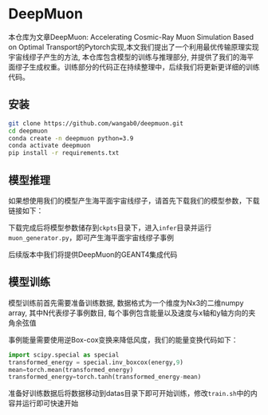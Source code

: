 # DeepMuon

本仓库为文章DeepMuon: Accelerating Cosmic-Ray Muon Simulation Based on Optimal Transport的Pytorch实现,本文我们提出了一个利用最优传输原理实现宇宙线缪子产生的方法, 本仓库包含模型的训练与推理部分, 并提供了我们的海平面缪子生成权重。训练部分的代码正在持续整理中，后续我们将更新更详细的训练代码。

## 安装
```bash
git clone https://github.com/wangab0/deepmuon.git
cd deepmuon
conda create -n deepmuon python=3.9
conda activate deepmuon
pip install -r requirements.txt
```

## 模型推理
如果想使用我们的模型产生海平面宇宙线缪子，请首先下载我们的模型参数，下载链接如下：

下载完成后将模型参数储存到`ckpts`目录下，进入`infer`目录并运行`muon_generator.py`，即可产生海平面宇宙线缪子事例

后续版本中我们将提供DeepMuon的GEANT4集成代码

## 模型训练

模型训练前首先需要准备训练数据, 数据格式为一个维度为Nx3的二维numpy array, 其中N代表缪子事例数目, 每个事例包含能量以及速度与x轴和y轴方向的夹角余弦值 

事例能量需要使用逆Box-cox变换来降低风度，我们的能量变换代码如下：
```python
import scipy.special as special
transformed_energy = special.inv_boxcox(energy,9)
mean=torch.mean(transformed_energy)
transformed_energy=torch.tanh(transformed_energy-mean)
```
准备好训练数据后将数据移动到datas目录下即可开始训练，修改`train.sh`中的内容并运行即可快速开始
